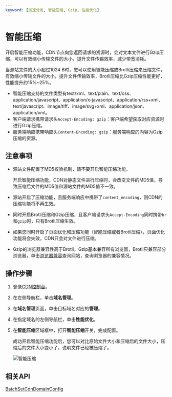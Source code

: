 ```yaml
---
keyword: [加速分发, 智能压缩, Gzip, 性能优化]
---
```


# 智能压缩

开启智能压缩功能，CDN节点向您返回请求的资源时，会对文本文件进行Gzip压缩，可以有效缩小传输文件的大小，提升文件传输效率，减少带宽消耗。

当源站文件的大小超过1024 B时，您可以使用智能压缩或Brotli压缩来压缩文件，有效缩小传输文件的大小，提升文件传输效率，Brotli压缩比Gzip压缩性能更好，性能提升约15%~25%。

-   智能压缩支持的文件类型有text/xml、text/plain、text/css、application/javascript、application/x-javascript、application/rss+xml、text/javascript、image/tiff、image/svg+xml、application/json、application/xml。
-   客户端请求携带请求头`Accept-Encoding: gzip`：客户端希望获取对应资源时进行Gzip压缩。
-   服务端响应携带响应头`Content-Encoding: gzip`：服务端响应的内容为Gzip压缩的资源。

## 注意事项

-   源站文件配置了MD5校验机制，请不要开启智能压缩功能。

    开启智能压缩功能，CDN对静态文件进行压缩时，会改变文件的MD5值，导致压缩后文件的MD5值和源站文件的MD5值不一致。

-   源站开启了压缩功能，且服务端响应中携带了`content_encoding`，则CDN的压缩功能将不再生效。
-   同时开启Brotli压缩和Gzip压缩，且客户端请求头`Accept-Encoding`同时携带`br`和`gzip`时，只有Brotli压缩生效。
-   如果您同时开启了页面优化和压缩功能（智能压缩或者Brotli压缩），页面优化功能将会失效，CDN只会对文件进行压缩。
-   Gzip的浏览器兼容性高于Brotli，Gzip基本兼容所有浏览器，Brotli只兼容部分浏览器，单击[浏览器兼容](https://caniuse.com)查询网站，查询浏览器的兼容情况。

## 操作步骤

1.  登录[CDN控制台](https://cdn.console.aliyun.com)。

2.  在左侧导航栏，单击**域名管理**。

3.  在**域名管理**页面，单击目标域名对应的**管理**。

4.  在指定域名的左侧导航栏，单击**性能优化**。

5.  在**智能压缩**区域框中，打开**智能压缩**开关，完成配置。

    成功开启智能压缩功能后，您可以对比原始文件大小和压缩后的文件大小，压缩后的文件大小变小了，说明文件已经被压缩了。

    ![智能压缩](https://static-aliyun-doc.oss-accelerate.aliyuncs.com/assets/img/zh-CN/4035807161/p7301.png)


## 相关API

[BatchSetCdnDomainConfig](/cn.zh-CN/新版API参考/域名管理类接口/批量配置域名.md)

